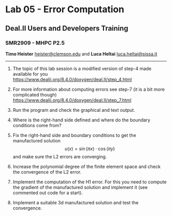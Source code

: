 #  Lab 05 - Error Computation
## Deal.II Users and Developers Training 
### SMR2909 - MHPC P2.5

**Timo Heister** <heister@clemson.edu> 
and
**Luca Heltai** <luca.heltai@sissa.it>

* * * * *

1.  The topic of this lab session is a modified version of step-4 made
    available for you
    <https://www.dealii.org/8.4.0/doxygen/deal.II/step_4.html>

2.  For more information about computing errors see step-7 (it is a bit
    more complicated though)
    <https://www.dealii.org/8.4.0/doxygen/deal.II/step_7.html>

3.  Run the program and check the graphical and text output.

4.  Where is the right-hand side defined and where do the boundary
    conditions come from?

5.  Fix the right-hand side and boundary conditions to get the
    manufactured solution $$u(x) = \sin(\pi x )\cdot\cos(\pi y)$$ and
    make sure the L2 errors are converging.

6.  Increase the polynomial degree of the finite element space and check
    the convergence of the L2 error.

7.  Implement the computation of the H1 error. For this you need to
    compute the gradient of the manufactured solution and implement it
    (see commented out code for a start).

8.  Implement a suitable 3d manufactured solution and test the
    convergence.


